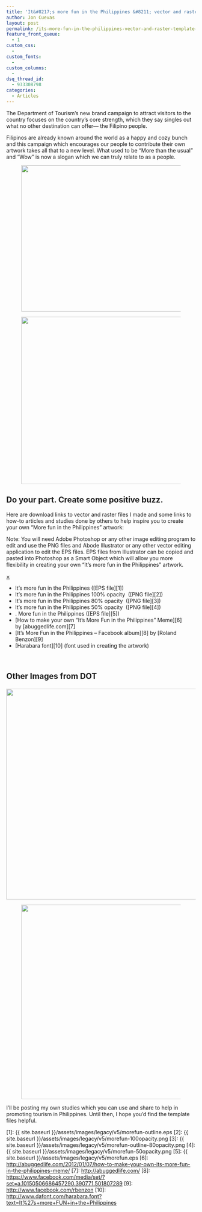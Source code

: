 ```yaml
---
title: 'It&#8217;s more fun in the Philippines &#8211; vector and raster template'
author: Jon Cuevas
layout: post
permalink: /its-more-fun-in-the-philippines-vector-and-raster-template-1260/
feature_front_queue:
  - 1
custom_css:
  - 
custom_fonts:
  - 
custom_columns:
  - 
dsq_thread_id:
  - 933308798
categories:
  - Articles
---
```

The Department of Tourism&#8217;s new brand campaign to attract visitors to the country focuses on the country’s core strength, which they say singles out what no other destination can offer— the Filipino people.

Filipinos are already known around the world as a happy and cozy bunch and this campaign which encourages our people to contribute their own artwork takes all that to a new level. What used to be &#8220;More than the usual&#8221; and &#8220;Wow&#8221; is now a slogan which we can truly relate to as a people.<!--more--><figure>

<img class="alignnone size-full wp-image-1299" title="opacity20insert" src="{{ site.baseurl }}/assets/images/legacy/v5/opacity20insert.png" alt="" width="1280" height="388" /></figure> <figure><img class="alignnone size-full wp-image-1297" title="opacity20black" src="{{ site.baseurl }}/assets/images/legacy/v5/opacity20black.png" alt="" width="1279" height="444" /></figure> 
## Do your part. Create some positive buzz.

Here are download links to vector and raster files I made and some links to how-to articles and studies done by others to help inspire you to create your own &#8220;More fun in the Philippines&#8221; artwork:

<div class="alert-box secondary">
  <p>
    Note: You will need Adobe Photoshop or any other image editing program to edit and use the PNG files and Abode Illustrator or any other vector editing application to edit the EPS files. EPS files from Illustrator can be copied and pasted into Photoshop as a Smart Object which will allow you more flexibility in creating your own &#8220;It&#8217;s more fun in the Philippines&#8221; artwork.
  </p>
  
  <a href="" class="close">&times;</a>
</div>

<div class="alignright">
</div>

*   It&#8217;s more fun in the Philippines ([EPS file][1])
*   It&#8217;s more fun in the Philippines 100% opacity  ([PNG file][2])
*   It&#8217;s more fun in the Philippines 80% opacity  ([PNG file][3])
*   It&#8217;s more fun in the Philippines 50% opacity  ([PNG file][4])
*   <insert text>. More fun in the Philippines ([EPS file][5])
*   [How to make your own “It’s More Fun in the Philippines” Meme][6] by [abuggedlife.com][7]
*   [It&#8217;s More Fun in the Philippines &#8211; Facebook album][8] by [Roland Benzon][9]
*   [Harabara font][10] (font used in creating the artwork)

&nbsp;

## Other Images from DOT<figure>

<img class="alignnone size-full wp-image-1269" title="ItsMoreFUNinthePhilippines" src="{{ site.baseurl }}/assets/images/legacy/v5/ItsMoreFUNinthePhilippines.jpg" alt="" width="1518" height="559" /></figure> <figure><img class="alignnone size-full wp-image-1268" title="1forFUNPhilippines" src="{{ site.baseurl }}/assets/images/legacy/v5/1forFUNPhilippines.jpg" alt="" width="1175" height="516" /></figure> 
I&#8217;ll be posting my own studies which you can use and share to help in promoting tourism in Philippines. Until then, I hope you&#8217;d find the template files helpful.

 [1]: {{ site.baseurl }}/assets/images/legacy/v5/morefun-outline.eps
 [2]: {{ site.baseurl }}/assets/images/legacy/v5/morefun-100opacity.png
 [3]: {{ site.baseurl }}/assets/images/legacy/v5/morefun-outline-80opacity.png
 [4]: {{ site.baseurl }}/assets/images/legacy/v5/morefun-50opacity.png
 [5]: {{ site.baseurl }}/assets/images/legacy/v5/morefun.eps
 [6]: http://abuggedlife.com/2012/01/07/how-to-make-your-own-its-more-fun-in-the-philippines-meme/
 [7]: http://abuggedlife.com/
 [8]: https://www.facebook.com/media/set/?set=a.10150506686457290.390771.501807289
 [9]: http://www.facebook.com/rbenzon
 [10]: http://www.dafont.com/harabara.font?text=It%27s+more+FUN+in+the+Philippines